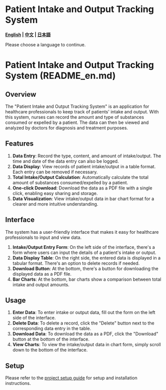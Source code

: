 # Patient Intake and Output Tracking System

**[English](README_en.md) | [中文](README_zh-TW.md) | [日本語](README_ja.md)**

Please choose a language to continue.

# Patient Intake and Output Tracking System (README_en.md)

## Overview

The "Patient Intake and Output Tracking System" is an application for healthcare professionals to keep track of patients' intake and output. With this system, nurses can record the amount and type of substances consumed or expelled by a patient. The data can then be viewed and analyzed by doctors for diagnosis and treatment purposes.

## Features

1. **Data Entry**: Record the type, content, and amount of intake/output. The time and date of the data entry can also be logged.
2. **Data Display**: View records of patient intake/output in a table format. Each entry can be removed if necessary.
3. **Total Intake/Output Calculation**: Automatically calculate the total amount of substances consumed/expelled by a patient.
4. **One-click Download**: Download the data as a PDF file with a single click, enabling easy sharing and storage.
5. **Data Visualization**: View intake/output data in bar chart format for a clearer and more intuitive understanding.

## Interface

The system has a user-friendly interface that makes it easy for healthcare professionals to input and view data.

1. **Intake/Output Entry Form**: On the left side of the interface, there's a form where users can input the details of a patient's intake or output.
2. **Data Display Table**: On the right side, the entered data is displayed in a tabular format. There's an option to delete records if needed.
3. **Download Button**: At the bottom, there's a button for downloading the displayed data as a PDF file.
4. **Bar Charts**: At the bottom, bar charts show a comparison between total intake and output amounts.

## Usage

1. **Enter Data**: To enter intake or output data, fill out the form on the left side of the interface.
2. **Delete Data**: To delete a record, click the "Delete" button next to the corresponding data entry in the table.
3. **Download Data**: To download the data as a PDF, click the "Download" button at the bottom of the interface.
4. **View Charts**: To view the intake/output data in chart form, simply scroll down to the bottom of the interface.

## Setup

Please refer to the [project setup guide](Setup.md) for setup and installation instructions.
